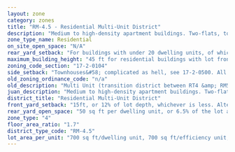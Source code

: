 ```yaml
---
layout: zone
category: zones
title: "RM-4.5 - Residential Multi-Unit District"
description: "Medium to high-density apartment buildings. Two-flats, townhouses, and single family homes are also allowed."
zone_type_name: Residential
on_site_open_space: "N/A"
rear_yard_setback: "For buildings with under 20 dwelling units, of which at least 33% are &quot;accessible&quot;&#58; 50 ft or 24% of lot depth, whichever is less. For other buildings&#58; 50 ft or 30% of lot depth, whichever is less."
maximum_building_height: "45 ft for residential buildings with lot frontage of less than 32 ft, 47 ft when lot front is over that. None for schools and churches."
zoning_code_section: "17-2-0104"
side_setback: "Townhouses&#58; complicated as hell, see 17-2-0500. All other buildings&#58; Combined width of side setbacks must equal 20% of lot width, and neither setback can be less than 2 feet or 8% of lot width (whichever is greater.) But no setback is required to be wider than 5 feet."
old_zoning_ordinance_code: "n/a"
old_description: "Multi Unit (transition district between RT4 &amp; RM5)"
juan_description: "Medium to high-density apartment buildings. Two-flats, townhouses, and single family homes are also allowed."
district_title: "Residential Multi-Unit District"
front_yard_setback: "15ft, or 12% of lot depth, whichever is less. Alternatively, setback can be the average front yard depth of nearest 2 lots."
rear_yard_open_space: "50 sq ft per dwelling unit, or 6.5% of the lot area, which ever is greater."
zone_type: "4"
floor_area_ratio: "1.7"
district_type_code: "RM-4.5"
lot_area_per_unit: "700 sq ft/dwelling unit, 700 sq ft/efficiency unit, 500 sq ft/SRO unit"
---
```

